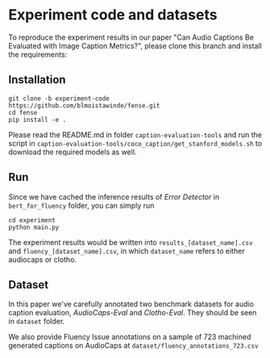 # Experiment code and datasets 
To reproduce the experiment results in our paper "Can Audio Captions Be Evaluated with Image Caption Metrics?", please clone this branch and install the requirements:
## Installation
```
git clone -b experiment-code https://github.com/blmoistawinde/fense.git
cd fense
pip install -e .
```

Please read the README.md in folder `caption-evaluation-tools` and run the script in `caption-evaluation-tools/coco_caption/get_stanford_models.sh` to download the required models as well. 
## Run
Since we have cached the inference results of *Error Detector* in `bert_for_fluency` folder, you can simply run
```
cd experiment
python main.py
```
The experiment results would be written into `results_[dataset_name].csv` and `fluency_[dataset_name].csv`, in which `dataset_name` refers to either audiocaps or clotho. 
## Dataset 
In this paper we've carefully annotated two benchmark datasets for audio caption evaluation, *AudioCaps-Eval* and *Clotho-Eval*. They should be seen in `dataset` folder.  

We also provide Fluency Issue annotations on a sample of 723 machined generated captions on AudioCaps at `dataset/fluency_annotations_723.csv`